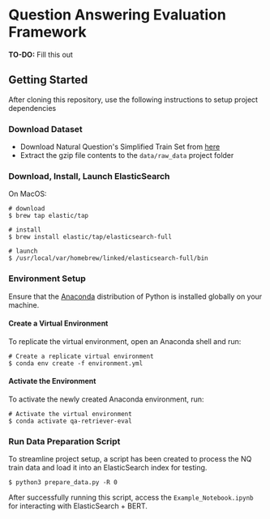 # Question Answering Evaluation Framework



**TO-DO:** Fill this out



## Getting Started

After cloning this repository, use the following instructions to setup project dependencies

### Download Dataset

- Download Natural Question's Simplified Train Set from [here](https://ai.google.com/research/NaturalQuestions/download)
- Extract the gzip file contents to the `data/raw_data` project folder



### Download, Install, Launch ElasticSearch

On MacOS:

```shell
# download
$ brew tap elastic/tap

# install
$ brew install elastic/tap/elasticsearch-full

# launch
$ /usr/local/var/homebrew/linked/elasticsearch-full/bin
```



### Environment Setup

Ensure that the [Anaconda](https://www.anaconda.com/distribution/) distribution of Python is installed globally on your machine.


#### Create a Virtual Environment

To replicate the virtual environment, open an Anaconda shell and run:

```shell
# Create a replicate virtual environment
$ conda env create -f environment.yml
```

#### Activate the Environment

To activate the newly created Anaconda environment, run:

```shell
# Activate the virtual environment
$ conda activate qa-retriever-eval
```



### Run Data Preparation Script

To streamline project setup, a script has been created to process the NQ train data and load it into an ElasticSearch index for testing. 

```shell
$ python3 prepare_data.py -R 0
```

After successfully running this script, access the `Example_Notebook.ipynb` for interacting with ElasticSearch + BERT.